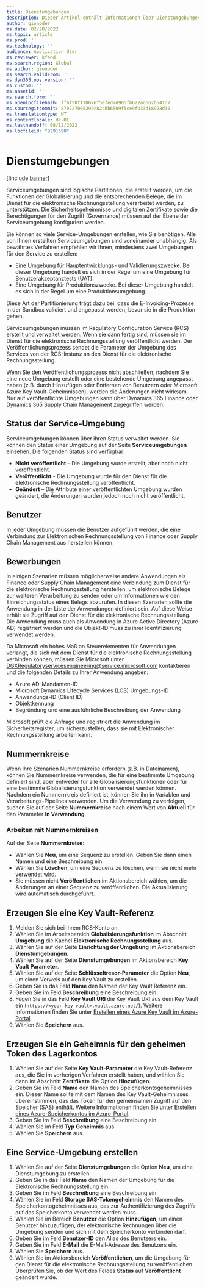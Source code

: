 ```yaml
---
title: Dienstumgebungen
description: Dieser Artikel enthält Informationen über Dienstumgebungen für die elektronische Rechnungsstellung und erklärt, wie Sie diese festlegen.
author: gionoder
ms.date: 02/28/2022
ms.topic: article
ms.prod: ''
ms.technology: ''
audience: Application User
ms.reviewer: kfend
ms.search.region: Global
ms.author: gionoder
ms.search.validFrom: ''
ms.dyn365.ops.version: ''
ms.custom: ''
ms.assetid: ''
ms.search.form: ''
ms.openlocfilehash: ff6f50ff78676f5efed7d905fb622ad662b541d7
ms.sourcegitcommit: 87e727005399c82cbb6509f5ce9fb33d18928d30
ms.translationtype: HT
ms.contentlocale: de-DE
ms.lasthandoff: 08/12/2022
ms.locfileid: "9291598"
---
```

# <a name="service-environments"></a>Dienstumgebungen

[!include [banner](../includes/banner.md)]

Serviceumgebungen sind logische Partitionen, die erstellt werden, um die Funktionen der Globalisierung und die entsprechenden Belege, die im Dienst für die elektronische Rechnungsstellung verarbeitet werden, zu unterstützen. Die Sicherheitsgeheimnisse und digitalen Zertifikate sowie die Berechtigungen für den Zugriff (Governance) müssen auf der Ebene der Serviceumgebung konfiguriert werden.

Sie können so viele Service-Umgebungen erstellen, wie Sie benötigen. Alle von Ihnen erstellten Serviceumgebungen sind voneinander unabhängig. Als bewährtes Verfahren empfehlen wir Ihnen, mindestens zwei Umgebungen für den Service zu erstellen:

- Eine Umgebung für Hauptentwicklungs- und Validierungszwecke. Bei dieser Umgebung handelt es sich in der Regel um eine Umgebung für Benutzerakzeptanztests (UAT).
- Eine Umgebung für Produktionszwecke. Bei dieser Umgebung handelt es sich in der Regel um eine Produktionsumgebung.

Diese Art der Partitionierung trägt dazu bei, dass die E-Invoicing-Prozesse in der Sandbox validiert und angepasst werden, bevor sie in die Produktion gehen.

Serviceumgebungen müssen im Regulatory Configuration Service (RCS) erstellt und verwaltet werden. Wenn sie dann fertig sind, müssen sie im Dienst für die elektronische Rechnungsstellung veröffentlicht werden. Der Veröffentlichungsprozess sendet die Parameter der Umgebung des Services von der RCS-Instanz an den Dienst für die elektronische Rechnungsstellung.

Wenn Sie den Veröffentlichungsprozess nicht abschließen, nachdem Sie eine neue Umgebung erstellt oder eine bestehende Umgebung angepasst haben (z.B. durch Hinzufügen oder Entfernen von Benutzern oder Microsoft Azure Key Vault-Geheimnissen), werden die Änderungen nicht wirksam. Nur auf veröffentlichte Umgebungen kann über Dynamics 365 Finance oder Dynamics 365 Supply Chain Management zugegriffen werden.

## <a name="service-environment-statuses"></a>Status der Service-Umgebung

Serviceumgebungen können über ihren Status verwaltet werden. Sie können den Status einer Umgebung auf der Seite **Serviceumgebungen** einsehen. Die folgenden Status sind verfügbar:

- **Nicht veröffentlicht** – Die Umgebung wurde erstellt, aber noch nicht veröffentlicht.
- **Veröffentlicht** - Die Umgebung wurde für den Dienst für die elektronische Rechnungsstellung veröffentlicht.
- **Geändert** – Die Attribute einer veröffentlichten Umgebung wurden geändert, die Änderungen wurden jedoch noch nicht veröffentlicht.

## <a name="users"></a>Benutzer

In jeder Umgebung müssen die Benutzer aufgeführt werden, die eine Verbindung zur Elektronischen Rechnungsstellung von Finance oder Supply Chain Management aus herstellen können.

## <a name="applications"></a>Bewerbungen

In einigen Szenarien müssen möglicherweise andere Anwendungen als Finance oder Supply Chain Management eine Verbindung zum Dienst für die elektronische Rechnungsstellung herstellen, um elektronische Belege zur weiteren Verarbeitung zu senden oder um Informationen wie den Einreichungsstatus eines Belegs abzurufen. In diesen Szenarien sollte die Anwendung in der Liste der Anwendungen definiert sein. Auf diese Weise erhält sie Zugriff auf den Dienst für die elektronische Rechnungsstellung. Die Anwendung muss auch als Anwendung in Azure Active Directory (Azure AD) registriert werden und die Objekt-ID muss zu ihrer Identifizierung verwendet werden. 

Da Microsoft ein hohes Maß an Steuerelementen für Anwendungen verlangt, die sich mit dem Dienst für die elektronische Rechnungsstellung verbinden können, müssen Sie Microsoft unter <DGXRegulatoryservicesengineering@service.microsoft.com> kontaktieren und die folgenden Details zu Ihrer Anwendung angeben:

- Azure AD-Mandanten-ID
- Microsoft Dynamics Lifecycle Services (LCS) Umgebungs-ID
- Anwendungs-ID (Client ID)
- Objektkennung
- Begründung und eine ausführliche Beschreibung der Anwendung

Microsoft prüft die Anfrage und registriert die Anwendung im Sicherheitsregister, um sicherzustellen, dass sie mit Elektronischer Rechnungsstellung arbeiten kann.

## <a name="number-sequences"></a>Nummernkreise

Wenn Ihre Szenarien Nummernkreise erfordern (z.B. in Dateinamen), können Sie Nummernkreise verwenden, die für eine bestimmte Umgebung definiert sind, aber entweder für alle Globalisierungsfunktionen oder für eine bestimmte Globalisierungsfunktion verwendet werden können. Nachdem ein Nummernkreis definiert ist, können Sie ihn in Variablen und Verarbeitungs-Pipelines verwenden. Um die Verwendung zu verfolgen, suchen Sie auf der Seite **Nummernkreise** nach einem Wert von **Aktuell** für den Parameter **In Verwendung**.

### <a name="working-with-number-sequences"></a>Arbeiten mit Nummernkreisen
Auf der Seite **Nummernkreise**: 

- Wählen Sie **Neu**, um eine Sequenz zu erstellen. Geben Sie dann einen Namen und eine Beschreibung ein. 
- Wählen Sie **Löschen**, um eine Sequenz zu löschen, wenn sie nicht mehr verwendet wird.
- Sie müssen nicht **Veröffentlichen** im Aktionsbereich wählen, um die Änderungen an einer Sequenz zu veröffentlichen. Die Aktualisierung wird automatisch durchgeführt.

## <a name="create-a-key-vault-reference"></a>Erzeugen Sie eine Key Vault-Referenz

1. Melden Sie sich bei Ihrem RCS-Konto an.
2. Wählen Sie im Arbeitsbereich **Globalisierungsfunktion** im Abschnitt **Umgebung** die Kachel **Elektronische Rechnungsstellung** aus.
3. Wählen Sie auf der Seite **Einrichtung der Umgebung** im Aktionsbereich **Dienstumgebungen**.
4. Wählen Sie auf der Seite **Dienstumgebungen** im Aktionsbereich **Key Vault Parameter**.
5. Wählen Sie auf der Seite **Schlüsseltresor-Parameter** die Option **Neu**, um einen Verweis auf den Key Vault zu erstellen.
6. Geben Sie in das Feld **Name** den Namen der Key Vault Referenz ein.
7. Geben Sie im Feld **Beschreibung** eine Beschreibung ein.
8. Fügen Sie in das Feld **Key Vault URI** die Key Vault URI aus dem Key Vault ein (`https://<your key vault>.vault.azure.net/`). Weitere Informationen finden Sie unter [Erstellen eines Azure Key Vault im Azure-Portal](e-invoicing-create-azure-key-vault-azure-portal.md).
9. Wählen Sie **Speichern** aus.
    
## <a name="create-a-secret-for-the-storage-account-secret-token"></a>Erzeugen Sie ein Geheimnis für den geheimen Token des Lagerkontos

1. Wählen Sie auf der Seite **Key Vault-Parameter** die Key Vault-Referenz aus, die Sie im vorherigen Verfahren erstellt haben, und wählen Sie dann im Abschnitt **Zertifikate** die Option **Hinzufügen**.
2. Geben Sie im Feld **Name** den Namen des Speicherkontogeheimnisses ein. Dieser Name sollte mit dem Namen des Key Vault-Geheimnisses übereinstimmen, das das Token für den gemeinsamen Zugriff auf den Speicher (SAS) enthält. Weitere Informationen finden Sie unter [Erstellen eines Azure-Speicherkontos im Azure-Portal](e-invoicing-create-azure-storage-account-azure-portal.md). 
3. Geben Sie im Feld **Beschreibung** eine Beschreibung ein.
4. Wählen Sie im Feld **Typ** **Geheimnis** aus.
5. Wählen Sie **Speichern** aus.
    
## <a name="create-a-service-environment"></a>Eine Service-Umgebung erstellen

1. Wählen Sie auf der Seite **Dienstumgebungen** die Option **Neu**, um eine Dienstumgebung zu erstellen.
2. Geben Sie in das Feld **Name** den Namen der Umgebung für die Elektronische Rechnungsstellung ein.
3. Geben Sie im Feld **Beschreibung** eine Beschreibung ein.
4. Wählen Sie im Feld **Storage SAS-Tokengeheimnis** den Namen des Speicherkontogeheimnisses aus, das zur Authentifizierung des Zugriffs auf das Speicherkonto verwendet werden muss.
5. Wählen Sie im Bereich **Benutzer** die Option **Hinzufügen**, um einen Benutzer hinzuzufügen, der elektronische Rechnungen über die Umgebung senden und sich mit dem Speicherkonto verbinden darf.
6. Geben Sie im Feld **Benutzer-ID** den Alias des Benutzers ein. 
7. Geben Sie im Feld **E-Mail** die E-Mail-Adresse des Benutzers ein.
8. Wählen Sie **Speichern** aus.
9. Wählen Sie im Aktionsbereich **Veröffentlichen**, um die Umgebung für den Dienst für die elektronische Rechnungsstellung zu veröffentlichen. Überprüfen Sie, ob der Wert des Feldes **Status** auf **Veröffentlicht** geändert wurde.

